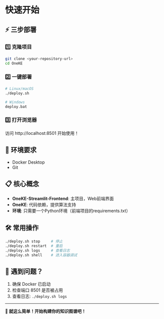 # 快速开始

## ⚡ 三步部署

### 1️⃣ 克隆项目
```bash
git clone <your-repository-url>
cd OneKE
```

### 2️⃣ 一键部署
```bash
# Linux/macOS
./deploy.sh

# Windows
deploy.bat
```

### 3️⃣ 打开浏览器
访问 http://localhost:8501 开始使用！

## 🔧 环境要求

- Docker Desktop
- Git

## 📋 核心概念

- **OneKE-Streamlit-Frontend**: 主项目，Web前端界面
- **OneKE**: 代码依赖，提供算法支持
- **环境**: 只需要一个Python环境（前端项目的requirements.txt）

## 🛠️ 常用操作

```bash
./deploy.sh stop     # 停止
./deploy.sh restart  # 重启
./deploy.sh logs     # 查看日志
./deploy.sh shell    # 进入容器调试
```

## 🚨 遇到问题？

1. 确保 Docker 已启动
2. 检查端口 8501 是否被占用
3. 查看日志: `./deploy.sh logs`

---

**🎯 就这么简单！开始构建你的知识图谱吧！**